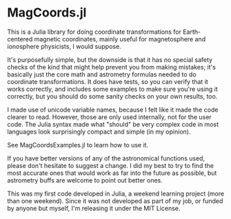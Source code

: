 # MagCoords.jl

This is a Julia library for doing coordinate transformations for Earth-centered magnetic coordinates, mainly useful for magnetosphere and ionosphere physicists, I would suppose.

It's purposefully simple, but the downside is that it has no special safety checks of the kind that might help prevent you from making mistakes; it's basically just the core math and astrometry formulas needed to do coordinate transformations. It does have tests, so you can verify that it works correctly, and includes some examples to make sure you're using it correctly, but you should do some sanity checks on your own results, too.

I made use of unicode variable names, because I felt like it made the code clearer to read. However, those are only used internally, not for the user code. The Julia syntax made what "should" be very complex code in most languages look surprisingly compact and simple (in my opinion).

See MagCoordsExamples.jl to learn how to use it.

If you have better versions of any of the astronomical functions used, please don't hesitate to suggest a change. I did my best to try to find the most accurate ones that would work as far into the future as possible, but astrometry buffs are welcome to point out better ones.

This was my first code developed in Julia, a weekend learning project (more than one weekend). Since it was not developed as part of my job, or funded by anyone but myself, I'm releasing it under the MIT License.
